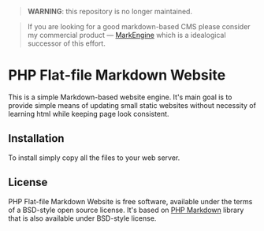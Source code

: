 > **WARNING**: this repository is no longer maintained.

> If you are looking for a good markdown-based CMS please consider my commercial product — [MarkEngine](http://kubyshkin.ru/markengine/) which is a idealogical successor of this effort.

# PHP Flat-file Markdown Website

This is a simple Markdown-based website engine. It's main goal is to
provide simple means of updating small static websites without necessity of
learning html while keeping page look consistent.

## Installation

To install simply copy all the files to your web server.

## License

PHP Flat-file Markdown Website is free software, available under the terms
of a BSD-style open source license. It's based on
[PHP Markdown](http://michelf.com/projects/php-markdown/) library that is also
available under BSD-style license.
